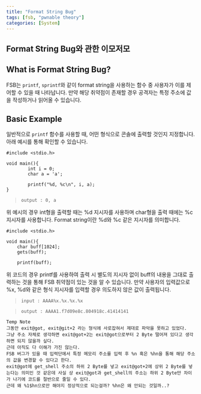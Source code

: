 ```yaml
---
title: "Format String Bug"
tags: [fsb, "pwnable theory"]
categories: [System]
---
```


Format String Bug와 관한 이모저모
---------------------------------

## What is Format String Bug?

FSB는 `printf`, `sprintf`와 같이 format string을 사용하는 함수 중 사용자가 이를 제어할 수 있을 때 나타납니다. 만약 해당 취약점이 존재할 경우 공격자는 특정 주소에 값을 작성하거나 읽어올 수 있습니다.

## Basic Example

일반적으로 `printf` 함수를 사용할 때, 어떤 형식으로 콘솔에 출력할 것인지 지정합니다. 아래 예시를 통해 확인할 수 있습니다.

```
#include <stdio.h>

void main(){
        int i = 0;
        char a = 'a';

        printf("%d, %c\n", i, a);
}
```

> `output : 0, a`

위 예시의 경우 int형을 출력할 때는 %d 지시자를 사용하며 char형을 출력 때에는 %c 지시자를 사용합니다. Format string이란 %d와 %c 같은 지시자를 의미합니다.

```
#include <stdio.h>

void main(){
	char buff[1024];
	gets(buff);

	printf(buff);
```

위 코드의 경우 printf를 사용하여 출력 시 별도의 지시자 없이 buff의 내용을 그대로 출력하는 것을 통해 FSB 취약점이 있는 것을 알 수 있습니다. 만약 사용자의 입력값으로 %x, %d와 같은 형식 지시자를 입력할 경우 의도하지 않은 값이 출력됩니다.

> `input : AAAA%x.%x.%x.%x`

> `output : AAAA1.f7d09e8c.804918c.41414141`


```
Temp Note
그동안 exit@got, exit@git+2 라는 형식에 사로잡혀서 제대로 파악을 못하고 있었다.
그냥 주소 자체로 생각하면 exit@got+2는 exit@got으로부터 2 Byte 떨어져 있다고 생각하면 되지 않을까 싶다.
근데 아직도 다 이해가 가진 않는다.
FSB 버그가 있을 때 입력단에서 특정 메모리 주소를 입력 후 %n 혹은 %hn을 통해 해당 주소의 값을 변경할 수 있다고 한다.
exit@got에 get_shell 주소의 하위 2 Byte를 넣고 exit@got+2에 상위 2 Byte를 넣는다는 의미인 것 같은데 사실 상 exit@got과 get_shell의 주소는 하위 2 Byte만 차이가 나기에 코드를 절반으로 줄일 수 있다.
근데 왜 %1$hn으로만 해야지 정상적으로 되는걸까? %hn은 왜 안되는 것일까..?
```
